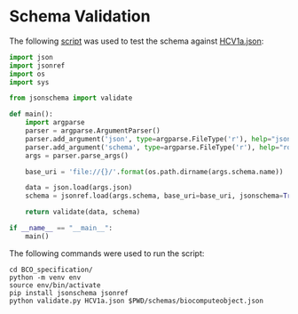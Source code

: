 # Schema Validation

The following [script](/validate.py) was used to test the schema against [HCV1a.json](https://github.com/biocompute-objects/BCO_Specification/blob/master/HCV1a.json):
 
 ```python
 import json
 import jsonref
 import os
 import sys
 
 from jsonschema import validate
 
 def main():
     import argparse
     parser = argparse.ArgumentParser()
     parser.add_argument('json', type=argparse.FileType('r'), help="json to validate")
     parser.add_argument('schema', type=argparse.FileType('r'), help="root json schema to validate against")
     args = parser.parse_args()
 
     base_uri = 'file://{}/'.format(os.path.dirname(args.schema.name))
 
     data = json.load(args.json)
     schema = jsonref.load(args.schema, base_uri=base_uri, jsonschema=True)
 
     return validate(data, schema)
 
 if __name__ == "__main__":
     main()
 ```
 
 The following commands were used to run the script:
 
 ```shell
 cd BCO_specification/
 python -m venv env
 source env/bin/activate
 pip install jsonschema jsonref
 python validate.py HCV1a.json $PWD/schemas/biocomputeobject.json
 ```

